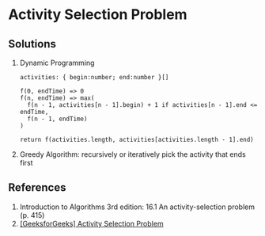# Activity Selection Problem

## Solutions

1. Dynamic Programming

   ```text
   activities: { begin:number; end:number }[]

   f(0, endTime) => 0
   f(n, endTime) => max(
     f(n - 1, activities[n - 1].begin) + 1 if activities[n - 1].end <= endTime,
     f(n - 1, endTime)
   )

   return f(activities.length, activities[activities.length - 1].end)
   ```

2. Greedy Algorithm: recursively or iteratively pick the activity that ends first

## References

1. Introduction to Algorithms 3rd edition: 16.1 An activity-selection problem (p. 415)
1. [[GeeksforGeeks] Activity Selection Problem](https://www.geeksforgeeks.org/activity-selection-problem-greedy-algo-1/)
